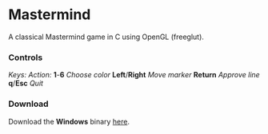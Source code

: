 Mastermind
==========

A classical Mastermind game in C using OpenGL (freeglut).

### Controls

_Keys:_			_Action:_
**1**-**6**			_Choose color_
**Left**/**Right**	_Move marker_
**Return**		_Approve line_
**q**/**Esc**		_Quit_

### Download

Download the **Windows** binary [here](https://dl.dropboxusercontent.com/u/16173941/Mastermind.zip).